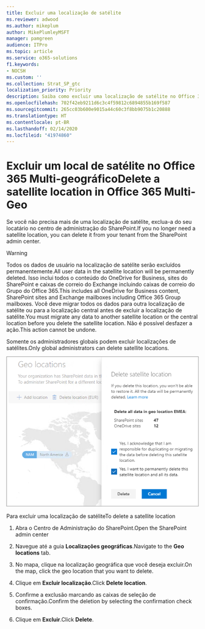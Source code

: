 ```yaml
---
title: Excluir uma localização de satélite
ms.reviewer: adwood
ms.author: mikeplum
author: MikePlumleyMSFT
manager: pamgreen
audience: ITPro
ms.topic: article
ms.service: o365-solutions
f1.keywords:
- NOCSH
ms.custom: ''
ms.collection: Strat_SP_gtc
localization_priority: Priority
description: Saiba como excluir uma localização de satélite no Office 365 Multi-geográfico.
ms.openlocfilehash: 702f42eb9211d6c3c4f59812c6894855b169f587
ms.sourcegitcommit: 265cc03b600e9015a44c60c3f8bb9075b1c20888
ms.translationtype: HT
ms.contentlocale: pt-BR
ms.lasthandoff: 02/14/2020
ms.locfileid: "41974860"
---
```

# <a name="delete-a-satellite-location-in-office-365-multi-geo"></a><span data-ttu-id="9fff6-103">Excluir um local de satélite no Office 365 Multi-geográfico</span><span class="sxs-lookup"><span data-stu-id="9fff6-103">Delete a satellite location in Office 365 Multi-Geo</span></span>

<span data-ttu-id="9fff6-104">Se você não precisa mais de uma localização de satélite, exclua-a do seu locatário no centro de administração do SharePoint.</span><span class="sxs-lookup"><span data-stu-id="9fff6-104">If you no longer need a satellite location, you can delete it from your tenant from the SharePoint admin center.</span></span>

> [!WARNING]
> <span data-ttu-id="9fff6-105">Todos os dados de usuário na localização de satélite serão excluídos permanentemente.</span><span class="sxs-lookup"><span data-stu-id="9fff6-105">All user data in the satellite location will be permanently deleted.</span></span> <span data-ttu-id="9fff6-106">Isso inclui todos o conteúdo do OneDrive for Business, sites do SharePoint e caixas de correio do Exchange incluindo caixas de correio do Grupo do Office 365.</span><span class="sxs-lookup"><span data-stu-id="9fff6-106">This includes all OneDrive for Business content, SharePoint sites and Exchange mailboxes including Office 365 Group mailboxes.</span></span> <span data-ttu-id="9fff6-107">Você deve migrar todos os dados para outra localização de satélite ou para a localização central antes de excluir a localização de satélite.</span><span class="sxs-lookup"><span data-stu-id="9fff6-107">You must migrate any data to another satellite location or the central location before you delete the satellite location.</span></span> <span data-ttu-id="9fff6-108">Não é possível desfazer a ação.</span><span class="sxs-lookup"><span data-stu-id="9fff6-108">This action cannot be undone.</span></span>

<span data-ttu-id="9fff6-109">Somente os administradores globais podem excluir localizações de satélites.</span><span class="sxs-lookup"><span data-stu-id="9fff6-109">Only global administrators can delete satellite locations.</span></span>

![Captura de tela de um centro de administração multi-geográfico mostrando a exclusão da interface do usuário de uma localização](media/multi-geo-delete-satellite-location.png)

<span data-ttu-id="9fff6-111">Para excluir uma localização de satélite</span><span class="sxs-lookup"><span data-stu-id="9fff6-111">To delete a satellite location</span></span>

1. <span data-ttu-id="9fff6-112">Abra o Centro de Administração do SharePoint.</span><span class="sxs-lookup"><span data-stu-id="9fff6-112">Open the SharePoint admin center</span></span>

2. <span data-ttu-id="9fff6-113">Navegue até a guia **Localizações geográficas**.</span><span class="sxs-lookup"><span data-stu-id="9fff6-113">Navigate to the **Geo locations** tab.</span></span>

3. <span data-ttu-id="9fff6-114">No mapa, clique na localização geográfica que você deseja excluir.</span><span class="sxs-lookup"><span data-stu-id="9fff6-114">On the map, click the geo location that you want to delete.</span></span>

4. <span data-ttu-id="9fff6-115">Clique em **Excluir localização**.</span><span class="sxs-lookup"><span data-stu-id="9fff6-115">Click **Delete location**.</span></span>

5. <span data-ttu-id="9fff6-116">Confirme a exclusão marcando as caixas de seleção de confirmação.</span><span class="sxs-lookup"><span data-stu-id="9fff6-116">Confirm the deletion by selecting the confirmation check boxes.</span></span>

6. <span data-ttu-id="9fff6-117">Clique em **Excluir**.</span><span class="sxs-lookup"><span data-stu-id="9fff6-117">Click **Delete**.</span></span>
